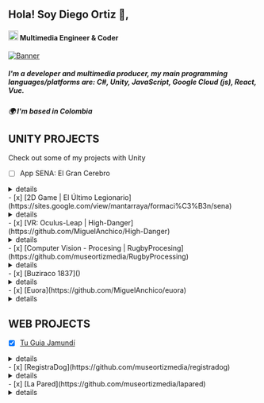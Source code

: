
## Hola! Soy Diego Ortiz 👋,
#### <img src="https://cdn.icon-icons.com/icons2/2087/PNG/512/colombia_icon_127815.png" alt="drawing" height="20"/> Multimedia Engineer & Coder
[![Banner](https://mir-s3-cdn-cf.behance.net/c4441e6712398ce6e0c401509a520a17/1fa0963f-eb21-4ae0-8e40-61f4d14e914c_rwc_168x4x1996x393x3200.png?h=8e58cb30d5fbec101e3ab8fd62970904 "Welcome to mi profile")](https://museortizmedia.github.io/)

##### I'm a developer and multimedia producer, my main programming languages/platforms are: C#, Unity, JavaScript, Google Cloud (js), React, Vue.
##### 🌍 I'm based in Colombia

## UNITY PROJECTS
Check out some of my projects with Unity
- [ ] App SENA: El Gran Cerebro
 <details> 
  <summary>details</summary>
   2D application with AR to consult the learning results of the CDTI careers and avoid desertion.
</details>
- [x] [2D Game | El Último Legionario](https://sites.google.com/view/mantarraya/formaci%C3%B3n/sena)
<details> 
  <summary>details</summary>
   2D game that fantastically materializes a creative block. Only Finished Game
</details>
- [x] [VR: Oculus-Leap | High-Danger](https://github.com/MiguelAnchico/High-Danger)
<details> 
  <summary>details</summary>
   A 3D VR game where you take control of a high-rise pylon worker.
</details>
- [x] [Computer Vision - Procesing | RugbyProcesing](https://github.com/museortizmedia/RugbyProcessing)
<details> 
  <summary>details</summary>
   2D game where you control a rugby player using an external peripheral by means of computer image processing and a webcam.
</details>
- [x] [Buziraco 1837]()
<details> 
  <summary>details</summary>
   A 3D Horror Game than you are an ancient monk who seeks to seal the Buziraco demon in the mountain by means of 3 crosses.
</details>
- [x] [Euora](https://github.com/MiguelAnchico/euora)
<details> 
  <summary>details</summary>
   Shooting programming, changing weapons and correcting bugs and programming paradigms in the massive community project
</details>

## WEB PROJECTS

- [x] [Tu Guia Jamundí](https://github.com/museortizmedia/tuguiajamundi)
<details> 
  <summary>details</summary>
   Local business guide website with user system and firebase database.
</details>
- [x] [RegistraDog](https://github.com/museortizmedia/registradog)
<details> 
  <summary>details</summary>
   Experimental web and database implementation project using free resources for pet qr-tagging.
</details>
- [x] [La Pared](https://github.com/museortizmedia/lapared)
<details> 
  <summary>details</summary>
   anonymous university confessional.
</details>
